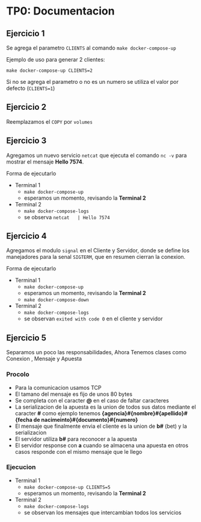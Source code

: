 # TP0: Documentacion
## Ejercicio 1

Se agrega el parametro `CLIENTS` al comando `make docker-compose-up`

Ejemplo de uso para generar 2 clientes:
```
make docker-compose-up CLIENTS=2
```
Si no se agrega el parametro o no es un numero se utiliza el valor por defecto (`CLIENTS=1`)

## Ejercicio 2

Reemplazamos el `COPY` por `volumes`

## Ejercicio 3

Agregamos un nuevo servicio `netcat` que ejecuta el comando `nc -v` para
mostrar el mensaje **Hello 7574**.

Forma de ejecutarlo
- Terminal 1
    - `make docker-compose-up`
    - esperamos un momento, revisando la **Terminal 2**
- Terminal 2
    - `make docker-compose-logs`
    - se observa `netcat   | Hello 7574`

## Ejercicio 4

Agregamos el modulo `signal` en el Cliente y Servidor, donde se define los manejadores
para la senal `SIGTERM`, que en resumen cierran la conexion.

Forma de ejecutarlo 
- Terminal 1
  - `make docker-compose-up`
  - esperamos un momento, revisando la **Terminal 2**
  - `make docker-compose-down`
- Terminal 2
  - `make docker-compose-logs`
  - se observan `exited with code 0` en el cliente y servidor

## Ejercicio 5

Separamos un poco las responsabilidades, Ahora Tenemos clases como Conexion , Mensaje y Apuesta

### Procolo
- Para la comunicacion usamos TCP
- El tamano del mensaje es fijo de unos 80 bytes
- Se completa con el caracter **@** en el caso de faltar caracteres
- La serializacion de la apuesta es la union de todos sus datos mediante el caracter
**\#** como ejemplo tenemos **{agencia}#{nombre}#{apellido}#{fecha de nacimeinto}#{documento}#{numero}**
- El mensaje que finalmente envia el cliente es la union de **b#** (bet) y la serializacion
- El servidor utiliza **b#** para reconocer a la apuesta
- El servidor response con **a** cuando se almacena una apuesta en otros
casos responde con el mismo mensaje que le llego
### Ejecucion

- Terminal 1
  - `make docker-compose-up CLIENTS=5 `
  - esperamos un momento, revisando la **Terminal 2**
- Terminal 2
  - `make docker-compose-logs`
  - se observan los mensajes que intercambian todos los servicios

